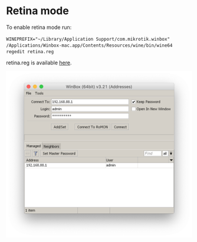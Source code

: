 # Retina mode



To enable retina mode run:

`WINEPREFIX="~/Library/Application Support/com.mikrotik.winbox" /Applications/Winbox-mac.app/Contents/Resources/wine/bin/wine64 regedit retina.reg`

retina.reg is available [here](https://github.com/nrlquaker/winbox-mac/blob/master/retina_mode/retina.reg).

<img src="screenshot.png" alt="winbox-mac screenshot" style="zoom:50%;" />